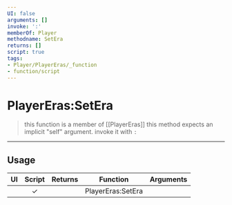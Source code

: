 ```yaml
---
UI: false
arguments: []
invoke: ':'
memberOf: Player
methodname: SetEra
returns: []
script: true
tags:
- Player/PlayerEras/_function
- function/script
---
```

# PlayerEras:SetEra
> this function is a member of [[PlayerEras]]
> this method expects an implicit "self" argument. invoke it with `:`
-----
## Usage
|  UI | Script | Returns | Function | Arguments |
|:---:|:------:|-------:|:--------:|:---------|
| |✓||PlayerEras:SetEra||
